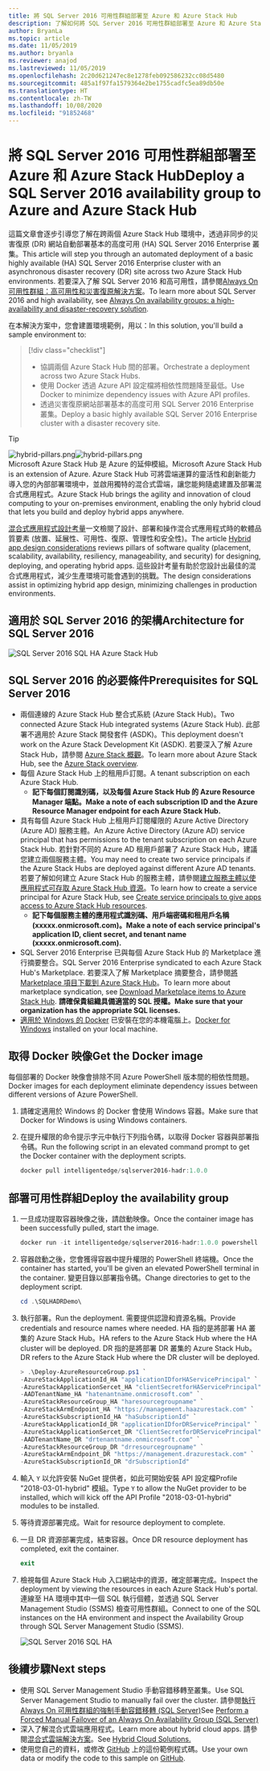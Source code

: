 ```yaml
---
title: 將 SQL Server 2016 可用性群組部署至 Azure 和 Azure Stack Hub
description: 了解如何將 SQL Server 2016 可用性群組部署至 Azure 和 Azure Stack Hub。
author: BryanLa
ms.topic: article
ms.date: 11/05/2019
ms.author: bryanla
ms.reviewer: anajod
ms.lastreviewed: 11/05/2019
ms.openlocfilehash: 2c20d621247ec8e1278feb092586232cc08d5480
ms.sourcegitcommit: 485a1f97fa1579364e2be1755cadfc5ea89db50e
ms.translationtype: HT
ms.contentlocale: zh-TW
ms.lasthandoff: 10/08/2020
ms.locfileid: "91852468"
---
```

# <a name="deploy-a-sql-server-2016-availability-group-to-azure-and-azure-stack-hub"></a><span data-ttu-id="05266-103">將 SQL Server 2016 可用性群組部署至 Azure 和 Azure Stack Hub</span><span class="sxs-lookup"><span data-stu-id="05266-103">Deploy a SQL Server 2016 availability group to Azure and Azure Stack Hub</span></span>

<span data-ttu-id="05266-104">這篇文章會逐步引導您了解在跨兩個 Azure Stack Hub 環境中，透過非同步的災害復原 (DR) 網站自動部署基本的高度可用 (HA) SQL Server 2016 Enterprise 叢集。</span><span class="sxs-lookup"><span data-stu-id="05266-104">This article will step you through an automated deployment of a basic highly available (HA) SQL Server 2016 Enterprise cluster with an asynchronous disaster recovery (DR) site across two Azure Stack Hub environments.</span></span> <span data-ttu-id="05266-105">若要深入了解 SQL Server 2016 和高可用性，請參閱[Always On 可用性群組：高可用性和災害復原解決方案](/sql/database-engine/availability-groups/windows/always-on-availability-groups-sql-server?view=sql-server-2016)。</span><span class="sxs-lookup"><span data-stu-id="05266-105">To learn more about SQL Server 2016 and high availability, see [Always On availability groups: a high-availability and disaster-recovery solution](/sql/database-engine/availability-groups/windows/always-on-availability-groups-sql-server?view=sql-server-2016).</span></span>

<span data-ttu-id="05266-106">在本解決方案中，您會建置環境範例，用以：</span><span class="sxs-lookup"><span data-stu-id="05266-106">In this solution, you'll build a sample environment to:</span></span>

> [!div class="checklist"]
> - <span data-ttu-id="05266-107">協調兩個 Azure Stack Hub 間的部署。</span><span class="sxs-lookup"><span data-stu-id="05266-107">Orchestrate a deployment across two Azure Stack Hubs.</span></span>
> - <span data-ttu-id="05266-108">使用 Docker 透過 Azure API 設定檔將相依性問題降至最低。</span><span class="sxs-lookup"><span data-stu-id="05266-108">Use Docker to minimize dependency issues with Azure API profiles.</span></span>
> - <span data-ttu-id="05266-109">透過災害復原網站部署基本的高度可用 SQL Server 2016 Enterprise 叢集。</span><span class="sxs-lookup"><span data-stu-id="05266-109">Deploy a basic highly available SQL Server 2016 Enterprise cluster with a disaster recovery site.</span></span>

> [!Tip]  
> <span data-ttu-id="05266-110">![hybrid-pillars.png](./media/solution-deployment-guide-cross-cloud-scaling/hybrid-pillars.png)</span><span class="sxs-lookup"><span data-stu-id="05266-110">![hybrid-pillars.png](./media/solution-deployment-guide-cross-cloud-scaling/hybrid-pillars.png)</span></span>  
> <span data-ttu-id="05266-111">Microsoft Azure Stack Hub 是 Azure 的延伸模組。</span><span class="sxs-lookup"><span data-stu-id="05266-111">Microsoft Azure Stack Hub is an extension of Azure.</span></span> <span data-ttu-id="05266-112">Azure Stack Hub 可將雲端運算的靈活性和創新能力導入您的內部部署環境中，並啟用獨特的混合式雲端，讓您能夠隨處建置及部署混合式應用程式。</span><span class="sxs-lookup"><span data-stu-id="05266-112">Azure Stack Hub brings the agility and innovation of cloud computing to your on-premises environment, enabling the only hybrid cloud that lets you build and deploy hybrid apps anywhere.</span></span>  
> 
> <span data-ttu-id="05266-113">[混合式應用程式設計考量](overview-app-design-considerations.md)一文檢閱了設計、部署和操作混合式應用程式時的軟體品質要素 (放置、延展性、可用性、復原、管理性和安全性)。</span><span class="sxs-lookup"><span data-stu-id="05266-113">The article [Hybrid app design considerations](overview-app-design-considerations.md) reviews pillars of software quality (placement, scalability, availability, resiliency, manageability, and security) for designing, deploying, and operating hybrid apps.</span></span> <span data-ttu-id="05266-114">這些設計考量有助於您設計出最佳的混合式應用程式，減少生產環境可能會遇到的挑戰。</span><span class="sxs-lookup"><span data-stu-id="05266-114">The design considerations assist in optimizing hybrid app design, minimizing challenges in production environments.</span></span>

## <a name="architecture-for-sql-server-2016"></a><span data-ttu-id="05266-115">適用於 SQL Server 2016 的架構</span><span class="sxs-lookup"><span data-stu-id="05266-115">Architecture for SQL Server 2016</span></span>

![SQL Server 2016 SQL HA Azure Stack Hub](media/solution-deployment-guide-sql-ha/image1.png)

## <a name="prerequisites-for-sql-server-2016"></a><span data-ttu-id="05266-117">SQL Server 2016 的必要條件</span><span class="sxs-lookup"><span data-stu-id="05266-117">Prerequisites for SQL Server 2016</span></span>

- <span data-ttu-id="05266-118">兩個連線的 Azure Stack Hub 整合式系統 (Azure Stack Hub)。</span><span class="sxs-lookup"><span data-stu-id="05266-118">Two connected Azure Stack Hub integrated systems (Azure Stack Hub).</span></span> <span data-ttu-id="05266-119">此部署不適用於 Azure Stack 開發套件 (ASDK)。</span><span class="sxs-lookup"><span data-stu-id="05266-119">This deployment doesn't work on the Azure Stack Development Kit (ASDK).</span></span> <span data-ttu-id="05266-120">若要深入了解 Azure Stack Hub，請參閱 [Azure Stack 概觀](https://azure.microsoft.com/overview/azure-stack/)。</span><span class="sxs-lookup"><span data-stu-id="05266-120">To learn more about Azure Stack Hub, see the [Azure Stack overview](https://azure.microsoft.com/overview/azure-stack/).</span></span>
- <span data-ttu-id="05266-121">每個 Azure Stack Hub 上的租用戶訂閱。</span><span class="sxs-lookup"><span data-stu-id="05266-121">A tenant subscription on each Azure Stack Hub.</span></span>
  - <span data-ttu-id="05266-122">**記下每個訂閱識別碼，以及每個 Azure Stack Hub 的 Azure Resource Manager 端點。**</span><span class="sxs-lookup"><span data-stu-id="05266-122">**Make a note of each subscription ID and the Azure Resource Manager endpoint for each Azure Stack Hub.**</span></span>
- <span data-ttu-id="05266-123">具有每個 Azure Stack Hub 上租用戶訂閱權限的 Azure Active Directory (Azure AD) 服務主體。</span><span class="sxs-lookup"><span data-stu-id="05266-123">An Azure Active Directory (Azure AD) service principal that has permissions to the tenant subscription on each Azure Stack Hub.</span></span> <span data-ttu-id="05266-124">若針對不同的 Azure AD 租用戶部署了 Azure Stack Hub，建議您建立兩個服務主體。</span><span class="sxs-lookup"><span data-stu-id="05266-124">You may need to create two service principals if the Azure Stack Hubs are deployed against different Azure AD tenants.</span></span> <span data-ttu-id="05266-125">若要了解如何建立 Azure Stack Hub 的服務主體，請參閱[建立服務主體以使應用程式可存取 Azure Stack Hub 資源](/azure-stack/user/azure-stack-create-service-principals)。</span><span class="sxs-lookup"><span data-stu-id="05266-125">To learn how to create a service principal for Azure Stack Hub, see [Create service principals to give apps access to Azure Stack Hub resources](/azure-stack/user/azure-stack-create-service-principals).</span></span>
  - <span data-ttu-id="05266-126">**記下每個服務主體的應用程式識別碼、用戶端密碼和租用戶名稱 (xxxxx.onmicrosoft.com)。**</span><span class="sxs-lookup"><span data-stu-id="05266-126">**Make a note of each service principal's application ID, client secret, and tenant name (xxxxx.onmicrosoft.com).**</span></span>
- <span data-ttu-id="05266-127">SQL Server 2016 Enterprise 已與每個 Azure Stack Hub 的 Marketplace 進行摘要整合。</span><span class="sxs-lookup"><span data-stu-id="05266-127">SQL Server 2016 Enterprise syndicated to each Azure Stack Hub's Marketplace.</span></span> <span data-ttu-id="05266-128">若要深入了解 Marketplace 摘要整合，請參閱[將 Marketplace 項目下載到 Azure Stack Hub](/azure-stack/operator/azure-stack-download-azure-marketplace-item)。</span><span class="sxs-lookup"><span data-stu-id="05266-128">To learn more about marketplace syndication, see [Download Marketplace items to Azure Stack Hub](/azure-stack/operator/azure-stack-download-azure-marketplace-item).</span></span>
    <span data-ttu-id="05266-129">**請確保貴組織具備適當的 SQL 授權。**</span><span class="sxs-lookup"><span data-stu-id="05266-129">**Make sure that your organization has the appropriate SQL licenses.**</span></span>
- <span data-ttu-id="05266-130">[適用於 Windows 的 Docker](https://docs.docker.com/docker-for-windows/) 已安裝在您的本機電腦上。</span><span class="sxs-lookup"><span data-stu-id="05266-130">[Docker for Windows](https://docs.docker.com/docker-for-windows/) installed on your local machine.</span></span>

## <a name="get-the-docker-image"></a><span data-ttu-id="05266-131">取得 Docker 映像</span><span class="sxs-lookup"><span data-stu-id="05266-131">Get the Docker image</span></span>

<span data-ttu-id="05266-132">每個部署的 Docker 映像會排除不同 Azure PowerShell 版本間的相依性問題。</span><span class="sxs-lookup"><span data-stu-id="05266-132">Docker images for each deployment eliminate dependency issues between different versions of Azure PowerShell.</span></span>

1. <span data-ttu-id="05266-133">請確定適用於 Windows 的 Docker 會使用 Windows 容器。</span><span class="sxs-lookup"><span data-stu-id="05266-133">Make sure that Docker for Windows is using Windows containers.</span></span>
2. <span data-ttu-id="05266-134">在提升權限的命令提示字元中執行下列指令碼，以取得 Docker 容器與部署指令碼。</span><span class="sxs-lookup"><span data-stu-id="05266-134">Run the following script in an elevated command prompt to get the Docker container with the deployment scripts.</span></span>

    ```powershell  
    docker pull intelligentedge/sqlserver2016-hadr:1.0.0
    ```

## <a name="deploy-the-availability-group"></a><span data-ttu-id="05266-135">部署可用性群組</span><span class="sxs-lookup"><span data-stu-id="05266-135">Deploy the availability group</span></span>

1. <span data-ttu-id="05266-136">一旦成功提取容器映像之後，請啟動映像。</span><span class="sxs-lookup"><span data-stu-id="05266-136">Once the container image has been successfully pulled, start the image.</span></span>

      ```powershell  
      docker run -it intelligentedge/sqlserver2016-hadr:1.0.0 powershell
      ```

2. <span data-ttu-id="05266-137">容器啟動之後，您會獲得容器中提升權限的 PowerShell 終端機。</span><span class="sxs-lookup"><span data-stu-id="05266-137">Once the container has started, you'll be given an elevated PowerShell terminal in the container.</span></span> <span data-ttu-id="05266-138">變更目錄以部署指令碼。</span><span class="sxs-lookup"><span data-stu-id="05266-138">Change directories to get to the deployment script.</span></span>

      ```powershell  
      cd .\SQLHADRDemo\
      ```

3. <span data-ttu-id="05266-139">執行部署。</span><span class="sxs-lookup"><span data-stu-id="05266-139">Run the deployment.</span></span> <span data-ttu-id="05266-140">需要提供認證和資源名稱。</span><span class="sxs-lookup"><span data-stu-id="05266-140">Provide credentials and resource names where needed.</span></span> <span data-ttu-id="05266-141">HA 指的是將部署 HA 叢集的 Azure Stack Hub。</span><span class="sxs-lookup"><span data-stu-id="05266-141">HA refers to the Azure Stack Hub where the HA cluster will be deployed.</span></span> <span data-ttu-id="05266-142">DR 指的是將部署 DR 叢集的 Azure Stack Hub。</span><span class="sxs-lookup"><span data-stu-id="05266-142">DR refers to the Azure Stack Hub where the DR cluster will be deployed.</span></span>

      ```powershell
      > .\Deploy-AzureResourceGroup.ps1 `
      -AzureStackApplicationId_HA "applicationIDforHAServicePrincipal" `
      -AzureStackApplicationSercet_HA "clientSecretforHAServicePrincipal" `
      -AADTenantName_HA "hatenantname.onmicrosoft.com" `
      -AzureStackResourceGroup_HA "haresourcegroupname" `
      -AzureStackArmEndpoint_HA "https://management.haazurestack.com" `
      -AzureStackSubscriptionId_HA "haSubscriptionId" `
      -AzureStackApplicationId_DR "applicationIDforDRServicePrincipal" `
      -AzureStackApplicationSercet_DR "ClientSecretforDRServicePrincipal" `
      -AADTenantName_DR "drtenantname.onmicrosoft.com" `
      -AzureStackResourceGroup_DR "drresourcegroupname" `
      -AzureStackArmEndpoint_DR "https://management.drazurestack.com" `
      -AzureStackSubscriptionId_DR "drSubscriptionId"
      ```

4. <span data-ttu-id="05266-143">輸入 `Y` 以允許安裝 NuGet 提供者，如此可開始安裝 API 設定檔Profile "2018-03-01-hybrid" 模組。</span><span class="sxs-lookup"><span data-stu-id="05266-143">Type `Y` to allow the NuGet provider to be installed, which will kick off the API Profile "2018-03-01-hybrid" modules to be installed.</span></span>

5. <span data-ttu-id="05266-144">等待資源部署完成。</span><span class="sxs-lookup"><span data-stu-id="05266-144">Wait for resource deployment to complete.</span></span>

6. <span data-ttu-id="05266-145">一旦 DR 資源部署完成，結束容器。</span><span class="sxs-lookup"><span data-stu-id="05266-145">Once DR resource deployment has completed, exit the container.</span></span>

      ```powershell
      exit
      ```

7. <span data-ttu-id="05266-146">檢視每個 Azure Stack Hub 入口網站中的資源，確定部署完成。</span><span class="sxs-lookup"><span data-stu-id="05266-146">Inspect the deployment by viewing the resources in each Azure Stack Hub's portal.</span></span> <span data-ttu-id="05266-147">連線至 HA 環境中其中一個 SQL 執行個體，並透過 SQL Server Management Studio (SSMS) 檢查可用性群組。</span><span class="sxs-lookup"><span data-stu-id="05266-147">Connect to one of the SQL instances on the HA environment and inspect the Availability Group through SQL Server Management Studio (SSMS).</span></span>

    ![SQL Server 2016 SQL HA](media/solution-deployment-guide-sql-ha/image2.png)

## <a name="next-steps"></a><span data-ttu-id="05266-149">後續步驟</span><span class="sxs-lookup"><span data-stu-id="05266-149">Next steps</span></span>

- <span data-ttu-id="05266-150">使用 SQL Server Management Studio 手動容錯移轉至叢集。</span><span class="sxs-lookup"><span data-stu-id="05266-150">Use SQL Server Management Studio to manually fail over the cluster.</span></span> <span data-ttu-id="05266-151">請參閱[執行 Always On 可用性群組的強制手動容錯移轉 (SQL Server)](/sql/database-engine/availability-groups/windows/perform-a-forced-manual-failover-of-an-availability-group-sql-server?view=sql-server-2017)</span><span class="sxs-lookup"><span data-stu-id="05266-151">See [Perform a Forced Manual Failover of an Always On Availability Group (SQL Server)](/sql/database-engine/availability-groups/windows/perform-a-forced-manual-failover-of-an-availability-group-sql-server?view=sql-server-2017)</span></span>
- <span data-ttu-id="05266-152">深入了解混合式雲端應用程式。</span><span class="sxs-lookup"><span data-stu-id="05266-152">Learn more about hybrid cloud apps.</span></span> <span data-ttu-id="05266-153">請參閱[混合式雲端解決方案](/azure-stack/user/)。</span><span class="sxs-lookup"><span data-stu-id="05266-153">See [Hybrid Cloud Solutions.](/azure-stack/user/)</span></span>
- <span data-ttu-id="05266-154">使用您自己的資料，或修改 [GitHub](https://github.com/Azure-Samples/azure-intelligent-edge-patterns) 上的這份範例程式碼。</span><span class="sxs-lookup"><span data-stu-id="05266-154">Use your own data or modify the code to this sample on [GitHub](https://github.com/Azure-Samples/azure-intelligent-edge-patterns).</span></span>